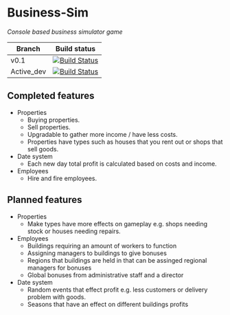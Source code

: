 # Business-Sim

*Console based business simulator game*

|Branch   |Build status                                                                                                                        |
|---------|------------------------------------------------------------------------------------------------------------------------------------|
|v0.1|[![Build Status](https://travis-ci.org/jjackson37/Business-Sim.svg?branch=v0.1)](https://travis-ci.org/jjackson37/Business-Sim)  |
|Active_dev|[![Build Status](https://travis-ci.org/jjackson37/Business-Sim.svg?branch=Active_dev)](https://travis-ci.org/jjackson37/Business-Sim)  |


## Completed features

- Properties
  - Buying properties.
  - Sell properties.
  - Upgradable to gather more income / have less costs.
  - Properties have types such as houses that you rent out or shops that sell goods.
- Date system
  - Each new day total profit is calculated based on costs and income.
- Employees
  - Hire and fire employees.

## Planned features

- Properties
  - Make types have more effects on gameplay e.g. shops needing stock or houses needing repairs.
- Employees
  - Buildings requiring an amount of workers to function
  - Assigning managers to buildings to give bonuses
  - Regions that buildings are held in that can be assinged regional managers for bonuses
  - Global bonuses from administrative staff and a director
- Date system
  - Random events that effect profit e.g. less customers or delivery problem with goods.
  - Seasons that have an effect on different buildings profits